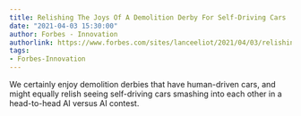 ```yaml
---
title: Relishing The Joys Of A Demolition Derby For Self-Driving Cars
date: "2021-04-03 15:30:00"
author: Forbes - Innovation
authorlink: https://www.forbes.com/sites/lanceeliot/2021/04/03/relishing-the-joys-of-a-demolition-derby-for-self-driving-cars/
tags:
- Forbes-Innovation
---
```

We certainly enjoy demolition derbies that have human-driven cars, and might equally relish seeing self-driving cars smashing into each other in a head-to-head AI versus AI contest.